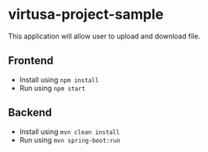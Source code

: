 # virtusa-project-sample

This application will allow user to upload and download file.

## Frontend

- Install using ```npm install```
- Run using ```npm start```

## Backend

- Install using ```mvn clean install```
- Run using `mvn spring-boot:run`
